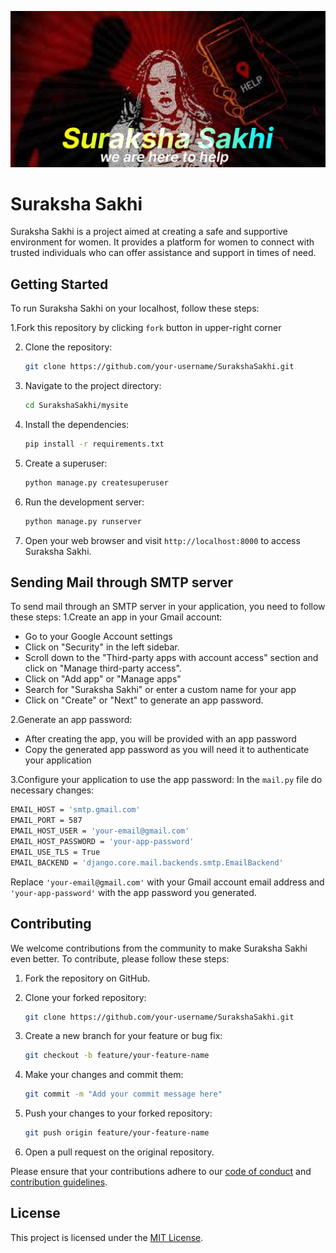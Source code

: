 ![image-banner](surakshasakhi.png)

# Suraksha Sakhi

Suraksha Sakhi is a project aimed at creating a safe and supportive environment for women. It provides a platform for women to connect with trusted individuals who can offer assistance and support in times of need.

## Getting Started

To run Suraksha Sakhi on your localhost, follow these steps:

1.Fork this repository by clicking `fork` button in upper-right corner

2. Clone the repository:
    ```bash
    git clone https://github.com/your-username/SurakshaSakhi.git
    ```

3. Navigate to the project directory:
    ```bash
    cd SurakshaSakhi/mysite
    ```

4. Install the dependencies:
    ```bash
    pip install -r requirements.txt
    ```

5. Create a superuser:
    ```bash
    python manage.py createsuperuser
    ```

6. Run the development server:
    ```bash
    python manage.py runserver
    ```

7. Open your web browser and visit `http://localhost:8000` to access Suraksha Sakhi.


## Sending Mail through SMTP server
To send mail through an SMTP server in your application, you need to follow these steps:
1.Create an app in your Gmail account:
<ul>
  <li>Go to your Google Account settings</li>
  <li>Click on "Security" in the left sidebar.</li>
  <li>Scroll down to the "Third-party apps with account access" section and click on "Manage third-party access".</li>
  <li>Click on "Add app" or "Manage apps"</li>
  <li>Search for "Suraksha Sakhi" or enter a custom name for your app</li>
  <li>Click on "Create" or "Next" to generate an app password.</li>
</ul>
2.Generate an app password:
<ul>
  <li>After creating the app, you will be provided with an app password</li>
  <li>Copy the generated app password as you will need it to authenticate your application</li>
</ul>

3.Configure your application to use the app password:
In the `mail.py` file do necessary changes:
```bash
EMAIL_HOST = 'smtp.gmail.com'
EMAIL_PORT = 587
EMAIL_HOST_USER = 'your-email@gmail.com'
EMAIL_HOST_PASSWORD = 'your-app-password'
EMAIL_USE_TLS = True
EMAIL_BACKEND = 'django.core.mail.backends.smtp.EmailBackend'
```
Replace `'your-email@gmail.com'` with your Gmail account email address and `'your-app-password'` with the app password you generated.

## Contributing

We welcome contributions from the community to make Suraksha Sakhi even better. To contribute, please follow these steps:

1. Fork the repository on GitHub.

2. Clone your forked repository:
    ```bash
    git clone https://github.com/your-username/SurakshaSakhi.git
    ```

3. Create a new branch for your feature or bug fix:
    ```bash
    git checkout -b feature/your-feature-name
    ```

4. Make your changes and commit them:
    ```bash
    git commit -m "Add your commit message here"
    ```

5. Push your changes to your forked repository:
    ```bash
    git push origin feature/your-feature-name
    ```

6. Open a pull request on the original repository.

Please ensure that your contributions adhere to our [code of conduct](CONTRIBUTING.md) and [contribution guidelines](CONTRIBUTING.md).

## License

This project is licensed under the [MIT License](LICENSE).